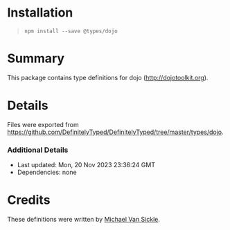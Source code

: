 # Installation
> `npm install --save @types/dojo`

# Summary
This package contains type definitions for dojo (http://dojotoolkit.org).

# Details
Files were exported from https://github.com/DefinitelyTyped/DefinitelyTyped/tree/master/types/dojo.

### Additional Details
 * Last updated: Mon, 20 Nov 2023 23:36:24 GMT
 * Dependencies: none

# Credits
These definitions were written by [Michael Van Sickle](https://github.com/vansimke).
